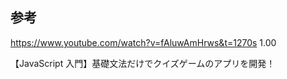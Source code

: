 ## 参考

https://www.youtube.com/watch?v=fAluwAmHrws&t=1270s
1.00

【JavaScript 入門】基礎文法だけでクイズゲームのアプリを開発！
